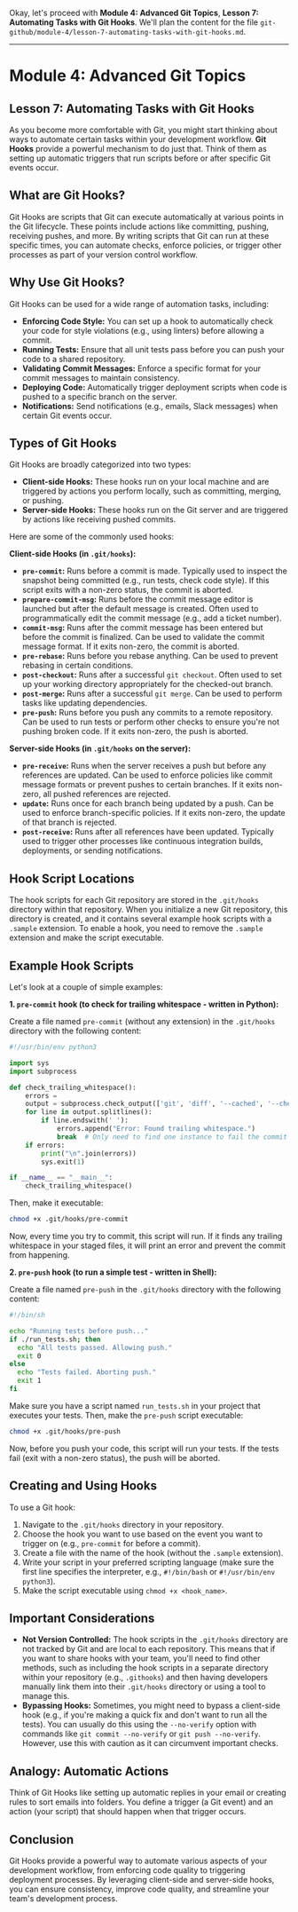 Okay, let's proceed with **Module 4: Advanced Git Topics**, **Lesson 7: Automating Tasks with Git Hooks**. We'll plan the content for the file `git-github/module-4/lesson-7-automating-tasks-with-git-hooks.md`.

---

# Module 4: Advanced Git Topics

## Lesson 7: Automating Tasks with Git Hooks

As you become more comfortable with Git, you might start thinking about ways to automate certain tasks within your development workflow. **Git Hooks** provide a powerful mechanism to do just that. Think of them as setting up automatic triggers that run scripts before or after specific Git events occur.

## What are Git Hooks?

Git Hooks are scripts that Git can execute automatically at various points in the Git lifecycle. These points include actions like committing, pushing, receiving pushes, and more. By writing scripts that Git can run at these specific times, you can automate checks, enforce policies, or trigger other processes as part of your version control workflow.

## Why Use Git Hooks?

Git Hooks can be used for a wide range of automation tasks, including:

- **Enforcing Code Style:** You can set up a hook to automatically check your code for style violations (e.g., using linters) before allowing a commit.
- **Running Tests:** Ensure that all unit tests pass before you can push your code to a shared repository.
- **Validating Commit Messages:** Enforce a specific format for your commit messages to maintain consistency.
- **Deploying Code:** Automatically trigger deployment scripts when code is pushed to a specific branch on the server.
- **Notifications:** Send notifications (e.g., emails, Slack messages) when certain Git events occur.

## Types of Git Hooks

Git Hooks are broadly categorized into two types:

- **Client-side Hooks:** These hooks run on your local machine and are triggered by actions you perform locally, such as committing, merging, or pushing.
- **Server-side Hooks:** These hooks run on the Git server and are triggered by actions like receiving pushed commits.

Here are some of the commonly used hooks:

**Client-side Hooks (in `.git/hooks`):**

- **`pre-commit`:** Runs before a commit is made. Typically used to inspect the snapshot being committed (e.g., run tests, check code style). If this script exits with a non-zero status, the commit is aborted.
- **`prepare-commit-msg`:** Runs before the commit message editor is launched but after the default message is created. Often used to programmatically edit the commit message (e.g., add a ticket number).
- **`commit-msg`:** Runs after the commit message has been entered but before the commit is finalized. Can be used to validate the commit message format. If it exits non-zero, the commit is aborted.
- **`pre-rebase`:** Runs before you rebase anything. Can be used to prevent rebasing in certain conditions.
- **`post-checkout`:** Runs after a successful `git checkout`. Often used to set up your working directory appropriately for the checked-out branch.
- **`post-merge`:** Runs after a successful `git merge`. Can be used to perform tasks like updating dependencies.
- **`pre-push`:** Runs before you push any commits to a remote repository. Can be used to run tests or perform other checks to ensure you're not pushing broken code. If it exits non-zero, the push is aborted.

**Server-side Hooks (in `.git/hooks` on the server):**

- **`pre-receive`:** Runs when the server receives a push but before any references are updated. Can be used to enforce policies like commit message formats or prevent pushes to certain branches. If it exits non-zero, all pushed references are rejected.
- **`update`:** Runs once for each branch being updated by a push. Can be used to enforce branch-specific policies. If it exits non-zero, the update of that branch is rejected.
- **`post-receive`:** Runs after all references have been updated. Typically used to trigger other processes like continuous integration builds, deployments, or sending notifications.

## Hook Script Locations

The hook scripts for each Git repository are stored in the `.git/hooks` directory within that repository. When you initialize a new Git repository, this directory is created, and it contains several example hook scripts with a `.sample` extension. To enable a hook, you need to remove the `.sample` extension and make the script executable.

## Example Hook Scripts

Let's look at a couple of simple examples:

**1. `pre-commit` hook (to check for trailing whitespace - written in Python):**

Create a file named `pre-commit` (without any extension) in the `.git/hooks` directory with the following content:

```python
#!/usr/bin/env python3

import sys
import subprocess

def check_trailing_whitespace():
    errors =
    output = subprocess.check_output(['git', 'diff', '--cached', '--check']).decode('utf-8')
    for line in output.splitlines():
        if line.endswith(' '):
            errors.append("Error: Found trailing whitespace.")
            break  # Only need to find one instance to fail the commit
    if errors:
        print("\n".join(errors))
        sys.exit(1)

if __name__ == "__main__":
    check_trailing_whitespace()
```

Then, make it executable:

```bash
chmod +x .git/hooks/pre-commit
```

Now, every time you try to commit, this script will run. If it finds any trailing whitespace in your staged files, it will print an error and prevent the commit from happening.

**2. `pre-push` hook (to run a simple test - written in Shell):**

Create a file named `pre-push` in the `.git/hooks` directory with the following content:

```bash
#!/bin/sh

echo "Running tests before push..."
if ./run_tests.sh; then
  echo "All tests passed. Allowing push."
  exit 0
else
  echo "Tests failed. Aborting push."
  exit 1
fi
```

Make sure you have a script named `run_tests.sh` in your project that executes your tests. Then, make the `pre-push` script executable:

```bash
chmod +x .git/hooks/pre-push
```

Now, before you push your code, this script will run your tests. If the tests fail (exit with a non-zero status), the push will be aborted.

## Creating and Using Hooks

To use a Git hook:

1.  Navigate to the `.git/hooks` directory in your repository.
2.  Choose the hook you want to use based on the event you want to trigger on (e.g., `pre-commit` for before a commit).
3.  Create a file with the name of the hook (without the `.sample` extension).
4.  Write your script in your preferred scripting language (make sure the first line specifies the interpreter, e.g., `#!/bin/bash` or `#!/usr/bin/env python3`).
5.  Make the script executable using `chmod +x <hook_name>`.

## Important Considerations

- **Not Version Controlled:** The hook scripts in the `.git/hooks` directory are not tracked by Git and are local to each repository. This means that if you want to share hooks with your team, you'll need to find other methods, such as including the hook scripts in a separate directory within your repository (e.g., `.githooks`) and then having developers manually link them into their `.git/hooks` directory or using a tool to manage this.
- **Bypassing Hooks:** Sometimes, you might need to bypass a client-side hook (e.g., if you're making a quick fix and don't want to run all the tests). You can usually do this using the `--no-verify` option with commands like `git commit --no-verify` or `git push --no-verify`. However, use this with caution as it can circumvent important checks.

## Analogy: Automatic Actions

Think of Git Hooks like setting up automatic replies in your email or creating rules to sort emails into folders. You define a trigger (a Git event) and an action (your script) that should happen when that trigger occurs.

## Conclusion

Git Hooks provide a powerful way to automate various aspects of your development workflow, from enforcing code quality to triggering deployment processes. By leveraging client-side and server-side hooks, you can ensure consistency, improve code quality, and streamline your team's development process.

